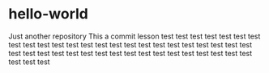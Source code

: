 # hello-world
Just another repository
This a commit lesson
test test test test 
test test test test 
test test test test 
test test test test 
test test test test 
test test test test 
test test test test 
test test test test
test test test test
test test test test
test test test test
